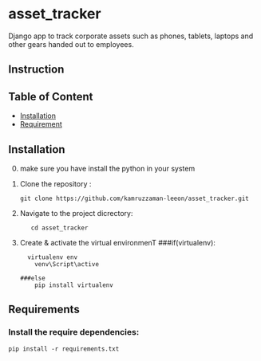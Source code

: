 # asset_tracker
Django app to track corporate assets such as phones, tablets, laptops  and other gears handed out to employees.

## Instruction

## Table of Content

- [Installation](#installation)
- [Requirement](#requirement)

## Installation
 0. make sure you have install the python in your system

 1. Clone the repository : 

        
        git clone https://github.com/kamruzzaman-leeon/asset_tracker.git
        

 2. Navigate to the project dicrectory:

          
           cd asset_tracker
        
 3. Create & activate the virtual environmenT
        ###if(virtualenv):

          virtualenv env
            venv\Script\active
            
        ###else
            pip install virtualenv
      

## Requirements
### Install the require dependencies:
    pip install -r requirements.txt
        
        